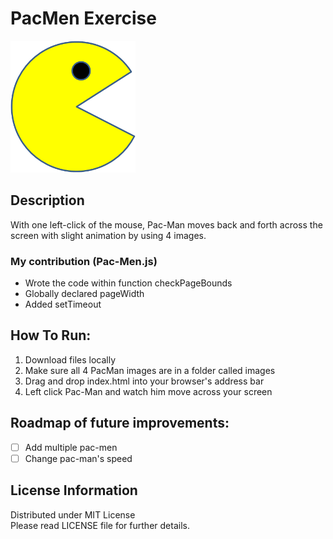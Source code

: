 # PacMen Exercise
<img src="PacMan1.png" style="width: 200px; height: 211px;" />
          
## Description
With one left-click of the mouse, Pac-Man moves back and forth across the screen with slight animation by using 4 images. 

### My contribution (Pac-Men.js)
- Wrote the code within function checkPageBounds
- Globally declared pageWidth
- Added setTimeout

## How To Run:
1. Download files locally
2. Make sure all 4 PacMan images are in a folder called images
3. Drag and drop index.html into your browser's address bar
4. Left click Pac-Man and watch him move across your screen

## Roadmap of future improvements:
- [ ] Add multiple pac-men
- [ ] Change pac-man's speed

## License Information
Distributed under MIT License  
Please read LICENSE file for further details.

